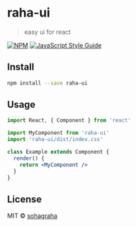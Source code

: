 # raha-ui

> easy ui for react

[![NPM](https://img.shields.io/npm/v/raha-ui.svg)](https://www.npmjs.com/package/raha-ui) [![JavaScript Style Guide](https://img.shields.io/badge/code_style-standard-brightgreen.svg)](https://standardjs.com)

## Install

```bash
npm install --save raha-ui
```

## Usage

```jsx
import React, { Component } from 'react'

import MyComponent from 'raha-ui'
import 'raha-ui/dist/index.css'

class Example extends Component {
  render() {
    return <MyComponent />
  }
}
```

## License

MIT © [sohagraha](https://github.com/sohagraha)
